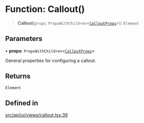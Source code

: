 # Function: Callout()

> **Callout**(`props`: `PropsWithChildren`\<[`CalloutProps`](../interfaces/CalloutProps.md)\>): `Element`

## Parameters

• **props**: `PropsWithChildren`\<[`CalloutProps`](../interfaces/CalloutProps.md)\>

General properties for configuring a callout.

## Returns

`Element`

## Defined in

[src/api/ui/views/callout.tsx:39](https://github.com/blacksmithgu/datacore/blob/68b5529e5bdbcee81e7112d11ecb8c7d40cbb0f2/src/api/ui/views/callout.tsx#L39)

